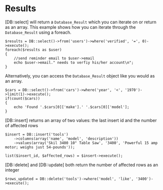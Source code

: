# Results

[DB::select] will return a `Database_Result` which you can iterate on or return as an array. This example shows how you can iterate through the `Database_Result` using a foreach.

	$results = DB::select()->from('users')->where('verified', '=', 0)->execute();
	foreach($results as $user)
	{
		//send reminder email to $user->email
		echo $user->email." needs to verfiy his/her account\n";
	}

Alternatively, you can access the `Database_Result` object like you would as an array.

	
	$cars = DB::select()->from('cars')->where('year', '<', '1970')->limit(1)->execute();
	if(count($cars))
	{
		echo 'Found '.$cars[0]['make'].' '.$cars[0]['model'];
	}
	

[DB::insert] returns an array of two values: the last insert id and the number of affected rows
	
	$insert = DB::insert('tools')
		->columns(array('name', 'model', 'description'))
		->values(array('Skil 3400 10" Table Saw', '3400', 'Powerful 15 amp motor; weighs just 54-pounds'));
		
	list($insert_id, $affected_rows) = $insert->execute();

[DB::delete] and [DB::update] both return the number of affected rows as an integer

	$rows_updated = DB::delete('tools')->where('model', 'like', '3400')->execute();
